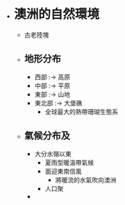 - # 澳洲的自然環境
	- 古老陸塊
	- ## 地形分布
		- 西部 :-> 高原
		- 中部 :-> 平原
		- 東部 :-> 山地
		- 東北部 :-> 大堡礁
			- 全球最大的熱帶珊瑚生態系
	- ## 氣候分布及
		- 大分水嶺以東
			- 夏雨型暖溫帶氣候
			- 面迎東南信風
				- 將暖流的水氣吹向澳洲
			- 人口聚
		-